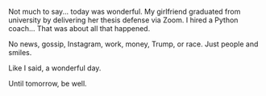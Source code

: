 Not much to say... today was wonderful. My girlfriend graduated from university by delivering her thesis defense via Zoom. I hired a Python coach... That was about all that happened.

No news, gossip, Instagram, work, money, Trump, or race. Just people and smiles.

Like I said, a wonderful day.

Until tomorrow, be well.
